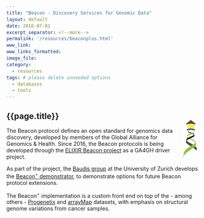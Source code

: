 ```yaml
---
title: "Beacon - Discovery Services for Genomic Data"
layout: default
date: 2016-07-01
excerpt_separator: <!--more-->
permalink: '/resources/beaconplus.html'
www_link:
www_links_formatted:
image_file:
category:
  - resources
tags: # please delete unneeded options
  - databases
  - tools
---
```


## {{page.title}}

<img style="float: right; max-width: 40px; margin: -20px 5px 10px 20px;" src="/assets/img/logo_beacon.png" />The Beacon protocol defines an open standard for genomics data discovery, developed by members of the Global Alliance for Genomics & Health. Since 2016, the Beacon protocols is being developed through the [ELIXIR Beacon project](https://beacon-project.io) as a GA4GH driver project.

<!--more-->

As part of the project, the [Baudis group](http://info.baudisgroup.org) at the University of Zurich develops the [Beacon<sup><span style="color: #d00;">+</span></sup> demonstrator](https://beacon.progenetix.org), to demonstrate options for future Beacon protocol extensions.

The Beacon<sup><span style="color: #d00;">+</span></sup> implementation is a custom front end on top of the - among others - [Progenetix](https://progenetix.org) and [arrayMap](https://arraymap.org) datasets, with emphasis on structural genome variations from cancer samples.

